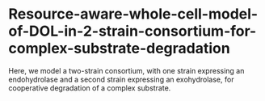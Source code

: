 # Resource-aware-whole-cell-model-of-DOL-in-2-strain-consortium-for-complex-substrate-degradation
Here, we model a two-strain consortium, with one strain expressing an endohydrolase and a second strain expressing an exohydrolase, for cooperative degradation of a complex substrate.

